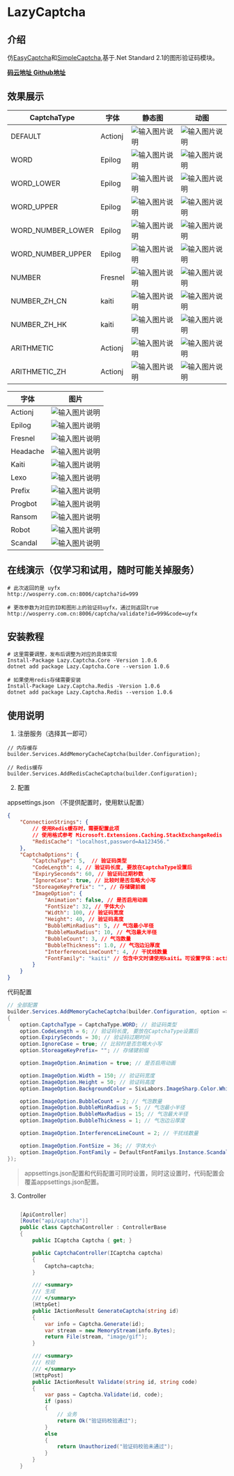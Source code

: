 # LazyCaptcha

## 介绍
仿[EasyCaptcha](https://gitee.com/ele-admin/EasyCaptcha)和[SimpleCaptcha](https://github.com/1992w/SimpleCaptcha),基于.Net Standard 2.1的图形验证码模块。

[ **码云地址** ](https://gitee.com/pojianbing/lazy-captcha)
[ **Github地址** ](https://github.com/pojianbing/LazyCaptcha)

## 效果展示

|  CaptchaType |  字体 |静态图 |  动图|
|---|---|---|---|
|  DEFAULT |Actionj| ![输入图片说明](Images/DEFAULT_N.gif)  | ![输入图片说明](Images/DEFAULT_G.gif) |
|  WORD |Epilog| ![输入图片说明](Images/WORD_N.gif)  | ![输入图片说明](Images/WORD_G.gif) |
|  WORD_LOWER|Epilog| ![输入图片说明](Images/WORD_LOWER_N.gif)  | ![输入图片说明](Images/WORD_LOWER_G.gif) |
|  WORD_UPPER|Epilog| ![输入图片说明](Images/WORD_UPPER_G.gif)  | ![输入图片说明](Images/WORD_UPPER_N.gif) |
|  WORD_NUMBER_LOWER|Epilog| ![输入图片说明](Images/WORD_NUMBER_LOWER_N.gif)  | ![输入图片说明](Images/WORD_NUMBER_LOWER_G.gif) |
|  WORD_NUMBER_UPPER|Epilog| ![输入图片说明](Images/WORD_NUMBER_UPPER_N.gif)  | ![输入图片说明](Images/WORD_NUMBER_UPPER_G.gif) |
|  NUMBER|Fresnel| ![输入图片说明](Images/NUMBER_N.gif)  | ![输入图片说明](Images/NUMBER_G.gif) |
|  NUMBER_ZH_CN|kaiti| ![输入图片说明](Images/NUMBER_ZH_CN.gif)  | ![输入图片说明](Images/NUMBER_ZH_CN_G.gif) |
|  NUMBER_ZH_HK|kaiti| ![输入图片说明](Images/NUMBER_ZH_HK_N.gif)  | ![输入图片说明](Images/NUMBER_ZH_HK_G.gif) |
|  ARITHMETIC|Actionj| ![输入图片说明](Images/ARITHMETIC_N.gif)  | ![输入图片说明](Images/ARITHMETIC_G.gif) |
|  ARITHMETIC_ZH|Actionj| ![输入图片说明](Images/ARITHMETIC_ZH_N.gif)  | ![输入图片说明](Images/ARITHMETIC_ZH_G.gif) |


|  字体 | 图片  |
|---|---|
|  Actionj |  ![输入图片说明](Images/Font_Actionj.gif) |
|  Epilog|  ![输入图片说明](Images/Font_Epilog.gif) |
|  Fresnel|  ![输入图片说明](Images/Font_Fresnel.gif) |
|  Headache|  ![输入图片说明](Images/Font_Headache.gif) |
|  Kaiti|  ![输入图片说明](Images/Font_Kaiti.gif) |
|  Lexo|  ![输入图片说明](Images/Font_Lexo.gif) |
|  Prefix|  ![输入图片说明](Images/Font_Prefix.gif) |
|  Progbot|  ![输入图片说明](Images/Font_Progbot.gif) |
|  Ransom|  ![输入图片说明](Images/Font_Ransom.gif) |
|  Robot|  ![输入图片说明](Images/Font_Robot.gif) |
|  Scandal|  ![输入图片说明](Images/Font_Scandal.gif) |



## 在线演示（仅学习和试用，随时可能关掉服务）

``` shell
# 此次返回的是 uyfx
http://wosperry.com.cn:8006/captcha?id=999

# 更改参数为对应的ID和图形上的验证码uyfx，通过则返回true
http://wosperry.com.cn:8006/captcha/validate?id=999&code=uyfx

```



## 安装教程

``` shell
# 这里需要调整，发布后调整为对应的具体实现
Install-Package Lazy.Captcha.Core -Version 1.0.6   
dotnet add package Lazy.Captcha.Core --version 1.0.6

# 如果使用redis存储需要安装
Install-Package Lazy.Captcha.Redis -Version 1.0.6
dotnet add package Lazy.Captcha.Redis --version 1.0.6
```



## 使用说明

1. 注册服务（选择其一即可）

```
// 内存缓存
builder.Services.AddMemoryCacheCaptcha(builder.Configuration); 

// Redis缓存
builder.Services.AddRedisCacheCaptcha(builder.Configuration);

```

2. 配置   
    
appsettings.json （不提供配置时，使用默认配置）

``` json
{
    "ConnectionStrings": {
        // 使用Redis缓存时，需要配置此项
        // 使用格式参考 Microsoft.Extensions.Caching.StackExchangeRedis
        "RedisCache": "localhost,password=Aa123456." 
    },
    "CaptchaOptions": {
        "CaptchaType": 5,  // 验证码类型
        "CodeLength": 4, // 验证码长度, 要放在CaptchaType设置后
        "ExpirySeconds": 60, // 验证码过期秒数
        "IgnoreCase": true, // 比较时是否忽略大小写
        "StoreageKeyPrefix": "", // 存储键前缀
        "ImageOption": {
            "Animation": false, // 是否启用动画
            "FontSize": 32, // 字体大小
            "Width": 100, // 验证码宽度
            "Height": 40, // 验证码高度
            "BubbleMinRadius": 5, // 气泡最小半径
            "BubbleMaxRadius": 10, // 气泡最大半径
            "BubbleCount": 3, // 气泡数量
            "BubbleThickness": 1.0, // 气泡边沿厚度
            "InterferenceLineCount": 4, // 干扰线数量
            "FontFamily": "kaiti" // 包含中文时请使用kaiti。可设置字体：actionj,epilog,fresnel,headache,lexo,prefix,progbot,ransom,robot,scandal,kaiti
        }
    }
}
```

代码配置

```csharp
// 全部配置
builder.Services.AddMemoryCacheCaptcha(builder.Configuration, option =>
{
    option.CaptchaType = CaptchaType.WORD; // 验证码类型
    option.CodeLength = 6; // 验证码长度, 要放在CaptchaType设置后
    option.ExpirySeconds = 30; // 验证码过期时间
    option.IgnoreCase = true; // 比较时是否忽略大小写
    option.StoreageKeyPrefix= ""; // 存储键前缀

    option.ImageOption.Animation = true; // 是否启用动画

    option.ImageOption.Width = 150; // 验证码宽度
    option.ImageOption.Height = 50; // 验证码高度
    option.ImageOption.BackgroundColor = SixLabors.ImageSharp.Color.White; // 验证码背景色

    option.ImageOption.BubbleCount = 2; // 气泡数量
    option.ImageOption.BubbleMinRadius = 5; // 气泡最小半径
    option.ImageOption.BubbleMaxRadius = 15; // 气泡最大半径
    option.ImageOption.BubbleThickness = 1; // 气泡边沿厚度

    option.ImageOption.InterferenceLineCount = 2; // 干扰线数量

    option.ImageOption.FontSize = 36; // 字体大小
    option.ImageOption.FontFamily = DefaultFontFamilys.Instance.Scandal; // 字体，中文使用kaiti，其他字符可根据喜好设置（可能部分转字符会出现绘制不出的情况）。
});
```

> appsettings.json配置和代码配置可同时设置，同时这设置时，代码配置会覆盖appsettings.json配置。

3. Controller

```csharp

    [ApiController]
    [Route("api/captcha")]
    public class CaptchaController : ControllerBase
    {
        public ICaptcha Captcha { get; }

        public CaptchaController(ICaptcha captcha)
        {
            Captcha=captcha;
        }

        /// <summary>
        /// 生成
        /// </summary>
        [HttpGet]
        public IActionResult GenerateCaptcha(string id)
        {
            var info = Captcha.Generate(id);
            var stream = new MemoryStream(info.Bytes);
            return File(stream, "image/gif");
        }

        /// <summary>
        /// 校验
        /// </summary>
        [HttpPost]
        public IActionResult Validate(string id, string code)
        {
            var pass = Captcha.Validate(id, code);
            if (pass)
            {
                // 业务
                return Ok("验证码校验通过");
            }
            else
            {
                return Unauthorized("验证码校验未通过");
            }
        }
    }
```



